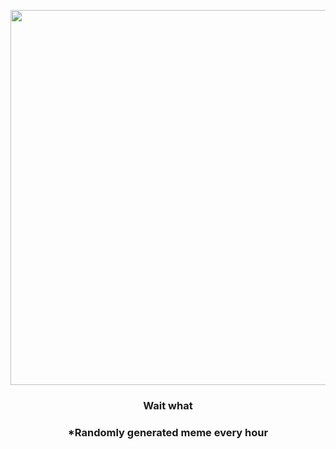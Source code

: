 <p align="center">
        <img src="https://i.redd.it/d7yzsqs5ci091.jpg" width="600" height="600">
        </p>
        <h3 align="center">Wait what</h3>
        <h3 align="center">*Randomly generated meme every hour</h3>
    